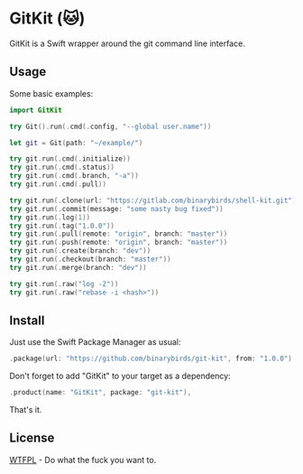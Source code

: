 # GitKit (🐱)

GitKit is a Swift wrapper around the git command line interface.

## Usage

Some basic examples:

```swift
import GitKit

try Git().run(.cmd(.config, "--global user.name"))

let git = Git(path: "~/example/")

try git.run(.cmd(.initialize))
try git.run(.cmd(.status))
try git.run(.cmd(.branch, "-a"))
try git.run(.cmd(.pull))

try git.run(.clone(url: "https://gitlab.com/binarybirds/shell-kit.git"))
try git.run(.commit(message: "some nasty bug fixed"))
try git.run(.log(1))
try git.run(.tag("1.0.0"))
try git.run(.pull(remote: "origin", branch: "master"))
try git.run(.push(remote: "origin", branch: "master"))
try git.run(.create(branch: "dev"))
try git.run(.checkout(branch: "master"))
try git.run(.merge(branch: "dev"))

try git.run(.raw("log -2"))
try git.run(.raw("rebase -i <hash>"))

```

## Install

Just use the Swift Package Manager as usual:

```swift
.package(url: "https://github.com/binarybirds/git-kit", from: "1.0.0"),
```

Don't forget to add "GitKit" to your target as a dependency:

```swift
.product(name: "GitKit", package: "git-kit"),
```

That's it.


## License

[WTFPL](LICENSE) - Do what the fuck you want to.
